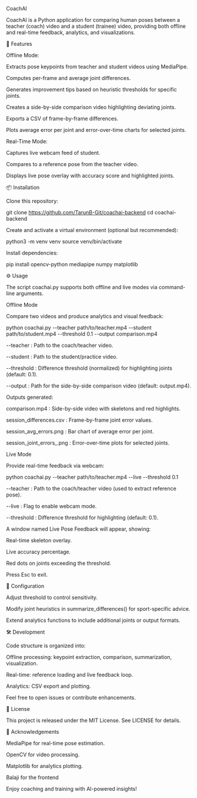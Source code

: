 CoachAI

CoachAI is a Python application for comparing human poses between a teacher (coach) video and a student (trainee) video, providing both offline and real-time feedback, analytics, and visualizations.

🚀 Features

Offline Mode:

Extracts pose keypoints from teacher and student videos using MediaPipe.

Computes per-frame and average joint differences.

Generates improvement tips based on heuristic thresholds for specific joints.

Creates a side-by-side comparison video highlighting deviating joints.

Exports a CSV of frame-by-frame differences.

Plots average error per joint and error-over-time charts for selected joints.

Real-Time Mode:

Captures live webcam feed of student.

Compares to a reference pose from the teacher video.

Displays live pose overlay with accuracy score and highlighted joints.

📦 Installation

Clone this repository:

git clone https://github.com/TarunB-Git/coachai-backend 
cd coachai-backend

Create and activate a virtual environment (optional but recommended):

python3 -m venv venv source venv/bin/activate

Install dependencies:

pip install opencv-python mediapipe numpy matplotlib

⚙️ Usage

The script coachai.py supports both offline and live modes via command-line arguments.

Offline Mode

Compare two videos and produce analytics and visual feedback:

python coachai.py --teacher path/to/teacher.mp4 --student path/to/student.mp4 --threshold 0.1 --output comparison.mp4

--teacher : Path to the coach/teacher video.

--student : Path to the student/practice video.

--threshold : Difference threshold (normalized) for highlighting joints (default: 0.1).

--output : Path for the side-by-side comparison video (default: output.mp4).

Outputs generated:

comparison.mp4 : Side-by-side video with skeletons and red highlights.

session_differences.csv : Frame-by-frame joint error values.

session_avg_errors.png : Bar chart of average error per joint.

session_joint_errors_.png : Error-over-time plots for selected joints.

Live Mode

Provide real-time feedback via webcam:

python coachai.py --teacher path/to/teacher.mp4 --live --threshold 0.1

--teacher : Path to the coach/teacher video (used to extract reference pose).

--live : Flag to enable webcam mode.

--threshold : Difference threshold for highlighting (default: 0.1).

A window named Live Pose Feedback will appear, showing:

Real-time skeleton overlay.

Live accuracy percentage.

Red dots on joints exceeding the threshold.

Press Esc to exit.

🔧 Configuration

Adjust threshold to control sensitivity.

Modify joint heuristics in summarize_differences() for sport-specific advice.

Extend analytics functions to include additional joints or output formats.

🛠️ Development

Code structure is organized into:

Offline processing: keypoint extraction, comparison, summarization, visualization.

Real-time: reference loading and live feedback loop.

Analytics: CSV export and plotting.

Feel free to open issues or contribute enhancements.

📜 License

This project is released under the MIT License. See LICENSE for details.

🙏 Acknowledgements

MediaPipe for real-time pose estimation.

OpenCV for video processing.

Matplotlib for analytics plotting.

Balaji for the frontend

Enjoy coaching and training with AI-powered insights!